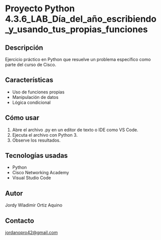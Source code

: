 # Proyecto Python 4.3.6_LAB_Día_del_año_escribiendo_y_usando_tus_propias_funciones

## Descripción
Ejercicio práctico en Python que resuelve un problema específico como parte del curso de Cisco.

## Características
- Uso de funciones propias
- Manipulación de datos
- Lógica condicional

## Cómo usar
1. Abre el archivo .py en un editor de texto o IDE como VS Code.
2. Ejecuta el archivo con Python 3.
3. Observe los resultados.

## Tecnologías usadas
- Python
- Cisco Networking Academy
- Visual Studio Code

## Autor
Jordy Wladimir Ortiz Aquino

## Contacto
jordanopro42@gmail.com
